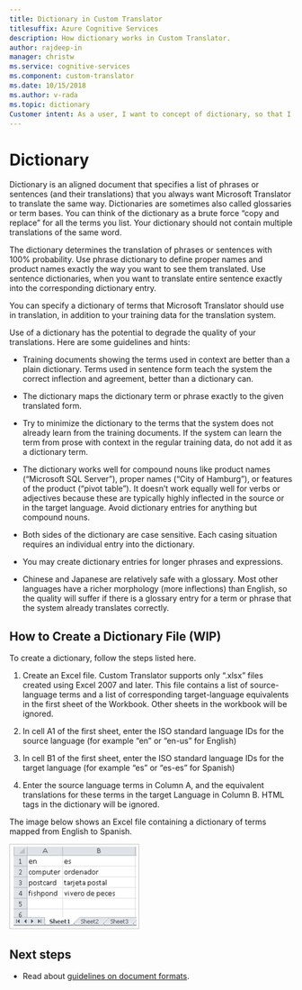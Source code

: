 ```yaml
---
title: Dictionary in Custom Translator
titlesuffix: Azure Cognitive Services
description: How dictionary works in Custom Translator.
author: rajdeep-in
manager: christw
ms.service: cognitive-services
ms.component: custom-translator
ms.date: 10/15/2018
ms.author: v-rada
ms.topic: dictionary
Customer intent: As a user, I want to concept of dictionary, so that I can build custom model using it.
---
```


# Dictionary

Dictionary is an aligned document that specifies a list of phrases or sentences (and their translations) that you always want Microsoft Translator to translate the same way. Dictionaries are sometimes also called glossaries or term bases. You can think of the dictionary as a brute force “copy and replace” for all the terms you list. Your dictionary should not contain multiple translations of the same word. 

The dictionary determines the translation of phrases or sentences with 100% probability. Use phrase dictionary to define proper names and product names exactly the way you want to see them translated. Use sentence dictionaries, when you want to translate entire sentence exactly into the corresponding dictionary entry.

You can specify a dictionary of terms that Microsoft Translator should use in translation, in addition to your training data for the translation system.

Use of a dictionary has the potential to degrade the quality of your
translations. Here are some guidelines and hints:

-   Training documents showing the terms used in context are better than a plain
    dictionary. Terms used in sentence form teach the system the correct
    inflection and agreement, better than a dictionary can.

-   The dictionary maps the dictionary term or phrase exactly to the given
    translated form.

-   Try to minimize the dictionary to the terms that the system does not already
    learn from the training documents. If the system can learn the term from
    prose with context in the regular training data, do not add it as a
    dictionary term.

-   The dictionary works well for compound nouns like product names (“Microsoft
    SQL Server”), proper names (“City of Hamburg”), or features of the product
    (“pivot table”). It doesn’t work equally well for verbs or adjectives
    because these are typically highly inflected in the source or in the target
    language. Avoid dictionary entries for anything but compound nouns.

-   Both sides of the dictionary are case sensitive. Each casing situation
    requires an individual entry into the dictionary.

-   You may create dictionary entries for longer phrases and expressions.

-   Chinese and Japanese are relatively safe with a glossary. Most other
    languages have a richer morphology (more inflections) than English, so the
    quality will suffer if there is a glossary entry for a term or phrase that
    the system already translates correctly.

## How to Create a Dictionary File (WIP)

To create a dictionary, follow the steps listed here.

1.  Create an Excel file. Custom Translator supports only
    “.xlsx” files created using Excel 2007 and later. This file contains a
    list of source-language terms and a list of corresponding
    target-language equivalents in the first sheet of the Workbook. Other
    sheets in the workbook will be ignored.

2.  In cell A1 of the first sheet, enter the ISO standard language IDs for
    the source language (for example “en” or “en-us” for English)

3.  In cell B1 of the first sheet, enter the ISO standard language IDs for
    the target language (for example “es” or “es-es” for Spanish)

4.  Enter the source language terms in Column A, and the equivalent
    translations for these terms in the target Language in Column B. HTML
    tags in the dictionary will be ignored.

The image below shows an Excel file containing a dictionary of terms mapped from
English to Spanish.

![Dictioary file](media/how-to/ct-how-to-create-dictionary.png)

## Next steps

- Read about [guidelines on document formats](concept-document-formats-naming-convention.md).